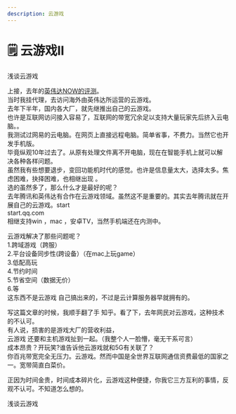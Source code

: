 ```yaml
---
description: 云游戏
---
```


# 🗒 云游戏II

浅谈云游戏&#x20;

上接，去年的[英伟达NOW的评测](https://jioushan.top/2020/03/05/nvidia-geforce-now-%E8%AF%84%E6%B5%8B/)。\
&#x20;当时我挂代理，去访问海外由英伟达所运营的云游戏。\
&#x20;去年下半年，国内各大厂，就先继推出自己的云游戏。\
&#x20;也许是互联网访问接入容易了，互联网的带宽冗余足以支持大量玩家先后挤入云电脑。。\
&#x20;我测试过网易的云电脑。在网页上直接远程电脑。简单省事，不费力。当然它也开发手机版。\
&#x20;毕竟纵观10年过去了。从原有处理文件离不开电脑，现在在智能手机上就可以解决各种各样问题。\
&#x20;虽然我有些想要退步，变回功能机时代的感觉。也许是信息量太大，选择太多。焦虑困难，抉择困难，也相继出现 。\
&#x20;选的虽然多了，那么什么才是最好的呢？\
&#x20;去年腾讯和英伟达有合作在云游戏领域。虽然这不是重要的。其实去年腾讯就在开展自己的云游戏。start\
&#x20;start.qq.com\
&#x20;相继支持win ，mac ，安卓TV，当然手机端还在内测中。&#x20;

云游戏解决了那些问题呢？\
&#x20;1.跨域游戏（跨服）\
&#x20;2.平台设备同步性(跨设备）（在mac上玩game）\
&#x20;3.低配高玩\
&#x20;4.节约时间\
&#x20;5.节省空间（数据无价）\
&#x20;6.等\
&#x20;这东西不是云游戏 自己搞出来的，不过是云计算服务器早就拥有的。&#x20;

写这篇文章的时候，我顺手翻了手 知乎。看了下，去年网民对云游戏，这种技术的不认可。\
&#x20;有人说，损害的是游戏大厂的营收利益，\
&#x20;云游戏 还要和主机游戏扯到一起。（我整个人一脸懵，毫无干系可言）\
&#x20;成本昂贵？开玩笑?谁告诉他云游戏就和5G有关联了？\
&#x20;你百兆带宽完全无压力。云游戏。然而中国是全世界互联网通信资费最低的国家之一。宽带简直白菜价。&#x20;

正因为时间金贵，时间成本碎片化，云游戏这种便捷，你我它三方互利的事情，反观不认可。不知道怎么想的。&#x20;

浅谈云游戏&#x20;
